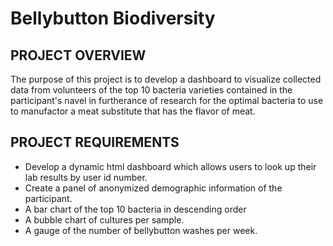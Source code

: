 # Bellybutton Biodiversity

## PROJECT OVERVIEW
The purpose of this project is to develop a dashboard to visualize collected data from volunteers of the top 10 bacteria varieties contained in the participant's navel in furtherance of research for the optimal bacteria to use to manufactor a meat substitute that has the flavor of meat.

## PROJECT REQUIREMENTS 
* Develop a dynamic html dashboard which allows users to look up their lab results by user id number.
* Create a panel of anonymized demographic information of the participant.
* A bar chart of the top 10 bacteria in descending order
* A bubble chart of cultures per sample.
* A gauge of the number of bellybutton washes per week.

